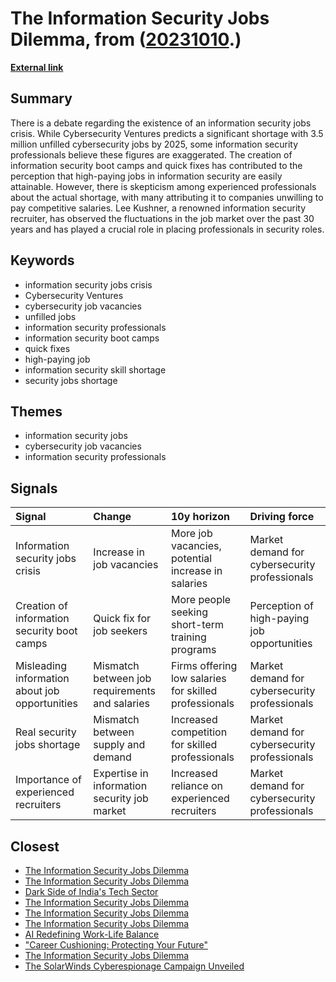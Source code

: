 # __The Information Security Jobs Dilemma__, from ([20231010](https://kghosh.substack.com/p/20231010).)

__[External link](https://brothke.medium.com/is-there-really-an-information-security-jobs-crisis-a492665f6823)__



## Summary

There is a debate regarding the existence of an information security jobs crisis. While Cybersecurity Ventures predicts a significant shortage with 3.5 million unfilled cybersecurity jobs by 2025, some information security professionals believe these figures are exaggerated. The creation of information security boot camps and quick fixes has contributed to the perception that high-paying jobs in information security are easily attainable. However, there is skepticism among experienced professionals about the actual shortage, with many attributing it to companies unwilling to pay competitive salaries. Lee Kushner, a renowned information security recruiter, has observed the fluctuations in the job market over the past 30 years and has played a crucial role in placing professionals in security roles.

## Keywords

* information security jobs crisis
* Cybersecurity Ventures
* cybersecurity job vacancies
* unfilled jobs
* information security professionals
* information security boot camps
* quick fixes
* high-paying job
* information security skill shortage
* security jobs shortage

## Themes

* information security jobs
* cybersecurity job vacancies
* information security professionals

## Signals

| Signal                                         | Change                                         | 10y horizon                                           | Driving force                                 |
|:-----------------------------------------------|:-----------------------------------------------|:------------------------------------------------------|:----------------------------------------------|
| Information security jobs crisis               | Increase in job vacancies                      | More job vacancies, potential increase in salaries    | Market demand for cybersecurity professionals |
| Creation of information security boot camps    | Quick fix for job seekers                      | More people seeking short-term training programs      | Perception of high-paying job opportunities   |
| Misleading information about job opportunities | Mismatch between job requirements and salaries | Firms offering low salaries for skilled professionals | Market demand for cybersecurity professionals |
| Real security jobs shortage                    | Mismatch between supply and demand             | Increased competition for skilled professionals       | Market demand for cybersecurity professionals |
| Importance of experienced recruiters           | Expertise in information security job market   | Increased reliance on experienced recruiters          | Market demand for cybersecurity professionals |

## Closest

* [The Information Security Jobs Dilemma](38bda67182126c0f814ed70882b5fed2)
* [The Information Security Jobs Dilemma](38bda67182126c0f814ed70882b5fed2)
* [Dark Side of India's Tech Sector](6ed5fdeafa587adf125587208fb0e01b)
* [The Information Security Jobs Dilemma](38bda67182126c0f814ed70882b5fed2)
* [The Information Security Jobs Dilemma](38bda67182126c0f814ed70882b5fed2)
* [The Information Security Jobs Dilemma](38bda67182126c0f814ed70882b5fed2)
* [AI Redefining Work-Life Balance](bc5ff4c170f1f63b34eb7ca70775d8d7)
* ["Career Cushioning: Protecting Your Future"](9f6a82373421931ea7e960ae526ff457)
* [The Information Security Jobs Dilemma](38bda67182126c0f814ed70882b5fed2)
* [The SolarWinds Cyberespionage Campaign Unveiled](60d708d49e171255bc45464e0b5e6a6a)